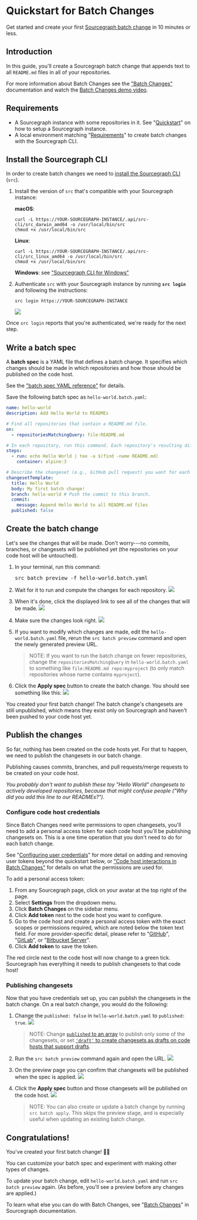 # Quickstart for Batch Changes

Get started and create your first [Sourcegraph batch change](index.md) in 10 minutes or less.

## Introduction

In this guide, you'll create a Sourcegraph batch change that appends text to all `README.md` files in all of your repositories.

For more information about Batch Changes see the ["Batch Changes"](index.md) documentation and watch the [Batch Changes demo video](https://www.youtube.com/watch?v=EfKwKFzOs3E).

## Requirements
- A Sourcegraph instance with some repositories in it. See "[Quickstart](../../index.md#quickstart)" on how to setup a Sourcegraph instance.
- A local environment matching "[Requirements](./references/requirements.md)" to create batch changes with the Sourcegraph CLI.

## Install the Sourcegraph CLI

In order to create batch changes we need to [install the Sourcegraph CLI](../cli/index.md) (`src`).

1. Install the version of `src` that's compatible with your Sourcegraph instance:

    **macOS**:
    ```
    curl -L https://YOUR-SOURCEGRAPH-INSTANCE/.api/src-cli/src_darwin_amd64 -o /usr/local/bin/src
    chmod +x /usr/local/bin/src
    ```
    **Linux**:
    ```
    curl -L https://YOUR-SOURCEGRAPH-INSTANCE/.api/src-cli/src_linux_amd64 -o /usr/local/bin/src
    chmod +x /usr/local/bin/src
    ```
    **Windows**: see ["Sourcegraph CLI for Windows"](../cli/explanations/windows.md)
2. Authenticate `src` with your Sourcegraph instance by running **`src login`** and following the instructions:

    ```
    src login https://YOUR-SOURCEGRAPH-INSTANCE
    ```
    <img src="https://sourcegraphstatic.com/docs/images/batch_changes/src_login_success.png" class="screenshot">


Once `src login` reports that you're authenticated, we're ready for the next step.

## Write a batch spec

A **batch spec** is a YAML file that defines a batch change. It specifies which changes should be made in which repositories and how those should be published on the code host.

See the ["batch spec YAML reference"](references/batch_spec_yaml_reference.md) for details.

Save the following batch spec as `hello-world.batch.yaml`:

```yaml
name: hello-world
description: Add Hello World to READMEs

# Find all repositories that contain a README.md file.
on:
  - repositoriesMatchingQuery: file:README.md

# In each repository, run this command. Each repository's resulting diff is captured.
steps:
  - run: echo Hello World | tee -a $(find -name README.md)
    container: alpine:3

# Describe the changeset (e.g., GitHub pull request) you want for each repository.
changesetTemplate:
  title: Hello World
  body: My first batch change!
  branch: hello-world # Push the commit to this branch.
  commit:
    message: Append Hello World to all README.md files
  published: false
```

## Create the batch change

Let's see the changes that will be made. Don't worry---no commits, branches, or changesets will be published yet (the repositories on your code host will be untouched).

1. In your terminal, run this command:

    <pre>src batch preview -f hello-world.batch.yaml</pre>
1. Wait for it to run and compute the changes for each repository.
    <img src="https://sourcegraphstatic.com/docs/images/batch_changes/src_batch_preview_waiting.png" class="screenshot">
1. When it's done, click the displayed link to see all of the changes that will be made.
    <img src="https://sourcegraphstatic.com/docs/images/batch_changes/src_batch_preview_link.png" class="screenshot">
1. Make sure the changes look right.
    <img src="https://sourcegraphstatic.com/docs/images/batch_changes/browser_batch_preview.png" class="screenshot">
1. If you want to modify which changes are made, edit the `hello-world.batch.yaml` file, rerun the `src batch preview` command and open the newly generated preview URL.

    >NOTE: If you want to run the batch change on fewer repositories, change the `repositoriesMatchingQuery` in `hello-world.batch.yaml` to something like `file:README.md repo:myproject` (to only match repositories whose name contains `myproject`).
1. Click the **Apply spec** button to create the batch change. You should see something like this:
    <img src="https://sourcegraphstatic.com/docs/images/batch_changes/browser_batch_created.png" class="screenshot">

You created your first batch change! The batch change's changesets are still unpublished, which means they exist only on Sourcegraph and haven't been pushed to your code host yet.

## Publish the changes

So far, nothing has been created on the code hosts yet. For that to happen, we need to publish the changesets in our batch change.

Publishing causes commits, branches, and pull requests/merge requests to be created on your code host.

_You probably don't want to publish these toy "Hello World" changesets to actively developed repositories, because that might confuse people ("Why did you add this line to our READMEs?")._

### Configure code host credentials

Since Batch Changes need write permissions to open changesets, you'll need to add a personal access token for each code host you'll be publishing changesets on. This is a one time operation that you don't need to do for each batch change.

See "[Configuring user credentials](how-tos/configuring_user_credentials.md)" for more detail on adding and removing user tokens beyond the quickstart below, or ["Code host interactions in Batch Changes"](explanations/permissions_in_batch_changes.md#code-host-interactions-in-batch-changes) for details on what the permissions are used for.

To add a personal access token:

1. From any Sourcegraph page, click on your avatar at the top right of the page.
1. Select **Settings** from the dropdown menu.
1. Click **Batch Changes** on the sidebar menu.
1. Click **Add token** next to the code host you want to configure.
1. Go to the code host and create a personal access token with the exact scopes or permissions required, which are noted below the token text field. For more provider-specific detail, please refer to "[GitHub](how-tos/configuring_user_credentials.md#github)", "[GitLab](how-tos/configuring_user_credentials.md#gitlab)", or "[Bitbucket Server](how-tos/configuring_user_credentials.md#bitbucket-server)".
1. Click **Add token** to save the token.

The red circle next to the code host will now change to a green tick. Sourcegraph has everything it needs to publish changesets to that code host!

### Publishing changesets

Now that you have credentials set up, you can publish the changesets in the batch change. On a real batch change, you would do the following:

1. Change the `published: false` in `hello-world.batch.yaml` to `published: true`.
    <img src="https://sourcegraphstatic.com/docs/images/batch_changes/batch_publish_true.png" class="screenshot">

    > NOTE: Change [`published` to an array](references/batch_spec_yaml_reference.md#publishing-only-specific-changesets) to publish only some of the changesets, or set [`'draft'` to create changesets as drafts on code hosts that support drafts](references/batch_spec_yaml_reference.md#changesettemplate-published).
1. Run the `src batch preview` command again and open the URL.
    <img src="https://sourcegraphstatic.com/docs/images/batch_changes/src_rerun_preview.png" class="screenshot">
1. On the preview page you can confirm that changesets will be published when the spec is applied.
    <img src="https://sourcegraphstatic.com/docs/images/batch_changes/browser_batch_preview_publish.png" class="screenshot">
1. Click the **Apply spec** button and those changesets will be published on the code host.
    <img src="https://sourcegraphstatic.com/docs/images/batch_changes/browser_batch_async.png" class="screenshot">

    > NOTE: You can also create or update a batch change by running `src batch apply`. This skips the preview stage, and is especially useful when updating an existing batch change.

## Congratulations!

You've created your first batch change! 🎉🎉

You can customize your batch spec and experiment with making other types of changes.

To update your batch change, edit `hello-world.batch.yaml` and run `src batch preview` again. (As before, you'll see a preview before any changes are applied.)

To learn what else you can do with Batch Changes, see "[Batch Changes](index.md)" in Sourcegraph documentation.
